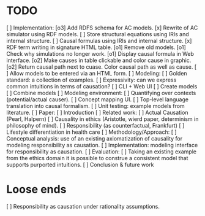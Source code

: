 TODO
====

[ ] Implementation:
  [o3] Add RDFS schema for AC models.
  [x] Rewrite of AC simulator using RDF models.
  [ ] Store structural equations using IRIs and internal structure.
  [ ] Causal formulas using IRIs and internal structure.
  [x] RDF term writing in signature HTML table.
  [o1] Remove old models.
  [o1] Check why simulations no longer work.
  [o1] Display causal formula in Web interface.
  [o2] Make causes in table clickable and color cause in graphic.
  [o2] Return causal path next to cuase. Color causal path as well as cause.
  [ ] Allow models to be entered via an HTML form.
[ ] Modeling:
  [ ] Golden standard: a collection of examples.
  [ ] Expressivity: can we express common intuitions in terms of causation?
  [ ] CLI + Web UI
  [ ] Create models
  [ ] Combine models
[ ] Modeling environment:
  [ ] Quantifying over contexts (potential/actual causer).
  [ ] Concept mapping UI.
  [ ] Top-level language translation into causal formalism.
  [ ] Unit testing: example models from literature.
[ ] Paper:
  [ ] Introduction
  [ ] Related work:
    [ ] Actual Causation (Pearl, Halpern)
    [ ] Causality in ethics (Aristotle, wierd paper, determinism in philosophy of mind).
    [ ] Responsibility (as counterfactual, Frankfurt)
    [ ] Lifestyle differentiation in health care
  [ ] Methodology/Approach:
    [ ] Conceptual  analysis: use of an existing axiomatization of causality for modeling responsibility as causation.
  [ ] Implementation: modeling interface for responsibility as causation.
  [ ] Evaluation:
    [ ] Taking an existing example from the ethics domain it is possible to construe a consistent model that supports purported intuitions.
  [ ] Conclusion & future work

Loose ends
==========

[ ] Responsibility as causation under rationality assumptions.
